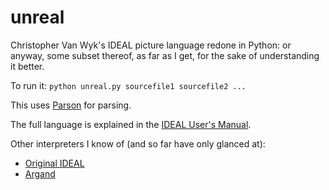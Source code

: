 # unreal

Christopher Van Wyk's IDEAL picture language redone in Python: or
anyway, some subset thereof, as far as I get, for the sake of
understanding it better.

To run it: `python unreal.py sourcefile1 sourcefile2 ...`

This uses [Parson](https://github.com/darius/parson) for parsing.

The full language is explained in the [IDEAL User's
Manual](https://web.cecs.pdx.edu/~trent/gnu/groff/103.ps).

Other interpreters I know of (and so far have only glanced at):

  * [Original IDEAL](http://freaknet.org/martin/tape/stuff/ditroff/ideal/)
  * [Argand](https://github.com/ALPHA-60/argand)
